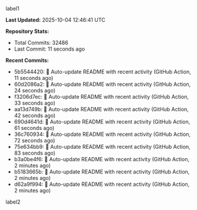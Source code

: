 
label1 
<!-- ACTIVITY_START -->
**Last Updated:** 2025-10-04 12:46:41 UTC

**Repository Stats:**
- Total Commits: 32486
- Last Commit: 11 seconds ago

**Recent Commits:**
- 5b5544420: 🤖 Auto-update README with recent activity (GitHub Action, 11 seconds ago)
- 60d2086a2: 🤖 Auto-update README with recent activity (GitHub Action, 24 seconds ago)
- f3206d7ec: 🤖 Auto-update README with recent activity (GitHub Action, 33 seconds ago)
- aa13d749b: 🤖 Auto-update README with recent activity (GitHub Action, 42 seconds ago)
- 690d4641d: 🤖 Auto-update README with recent activity (GitHub Action, 61 seconds ago)
- 36c760934: 🤖 Auto-update README with recent activity (GitHub Action, 72 seconds ago)
- 75e634bb9: 🤖 Auto-update README with recent activity (GitHub Action, 83 seconds ago)
- b3a0be4f6: 🤖 Auto-update README with recent activity (GitHub Action, 2 minutes ago)
- b5183665b: 🤖 Auto-update README with recent activity (GitHub Action, 2 minutes ago)
- d62a9f994: 🤖 Auto-update README with recent activity (GitHub Action, 2 minutes ago)
<!-- ACTIVITY_END -->

label2
